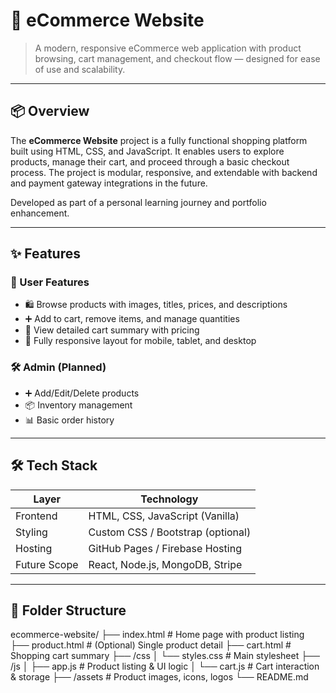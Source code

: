 # 🛒 eCommerce Website

> A modern, responsive eCommerce web application with product browsing, cart management, and checkout flow — designed for ease of use and scalability.

---

## 📦 Overview

The **eCommerce Website** project is a fully functional shopping platform built using HTML, CSS, and JavaScript. It enables users to explore products, manage their cart, and proceed through a basic checkout process. The project is modular, responsive, and extendable with backend and payment gateway integrations in the future.

Developed as part of a personal learning journey and portfolio enhancement.

---

## ✨ Features

### 👤 User Features
- 🛍️ Browse products with images, titles, prices, and descriptions
- ➕ Add to cart, remove items, and manage quantities
- 🧾 View detailed cart summary with pricing
- 📱 Fully responsive layout for mobile, tablet, and desktop

### 🛠️ Admin (Planned)
- ➕ Add/Edit/Delete products
- 📦 Inventory management
- 📊 Basic order history

---

## 🛠️ Tech Stack

| Layer        | Technology                       |
|--------------|----------------------------------|
| Frontend     | HTML, CSS, JavaScript (Vanilla)  |
| Styling      | Custom CSS / Bootstrap (optional)|
| Hosting      | GitHub Pages / Firebase Hosting  |
| Future Scope | React, Node.js, MongoDB, Stripe  |

---

## 📁 Folder Structure

ecommerce-website/
├── index.html              # Home page with product listing
├── product.html            # (Optional) Single product detail
├── cart.html               # Shopping cart summary
├── /css
│   └── styles.css          # Main stylesheet
├── /js
│   ├── app.js              # Product listing & UI logic
│   └── cart.js             # Cart interaction & storage
├── /assets                 # Product images, icons, logos
└── README.md
